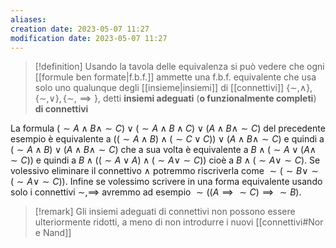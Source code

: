 ```yaml
---
aliases: 
creation date: 2023-05-07 11:27
modification date: 2023-05-07 11:27
---
```


>[!definition]
>Usando la tavola delle equivalenza si può vedere che ogni [[formule ben formate|f.b.f.]] ammette una f.b.f. equivalente che usa solo uno qualunque degli [[insieme|insiemi]] di [[connettivi]] $\{ \sim, \land \}, \{ \sim,\lor \}, \{ \sim, \implies \}$, detti **insiemi adeguati** (**o funzionalmente completi**) **di connettivi**

La formula $(\sim A \land B \land \sim C) \lor (\sim A \land B \land C) \lor (A \land B \land \sim C)$ del precedente esempio è equivalente a $((\sim A \land B) \land (\sim C \lor C)) \lor (A \land B \land \sim C)$ e quindi a $(\sim A \land B) \lor (A \land B \land \sim C)$ che a sua volta è equivalente a $B \land (\sim A \lor (A \land \sim C))$ e quindi a $B \land ((\sim A \lor A) \land (\sim A \lor \sim C))$ cioè a $B \land (\sim A \lor \sim C)$. Se volessivo eliminare il connettivo  $\land$ potremmo riscriverla come $\sim(\sim B \lor \sim (\sim A \lor \sim C))$.
Infine se volessimo scrivere in una forma equivalente usando solo i connettivi $\sim, \implies$ avremmo ad esempio $\sim((A \implies \sim C) \implies \sim B)$.

>[!remark]
>Gli insiemi adeguati di connettivi non possono essere ulteriormente ridotti, a meno di non introdurre i nuovi [[connettivi#Nor e Nand]] 


